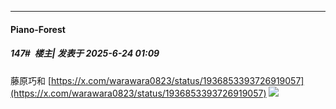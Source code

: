 ﻿
*****

####  Piano-Forest  
##### 147#         楼主| 发表于 2025-6-24 01:09

藤原巧和
[https://x.com/warawara0823/status/1936853393726919057](https://x.com/warawara0823/status/1936853393726919057)
<img src="https://p.sda1.dev/25/fb208b2d1f6afd748fae681a4ccd57bf/20250624_010127.jpg" referrerpolicy="no-referrer">

